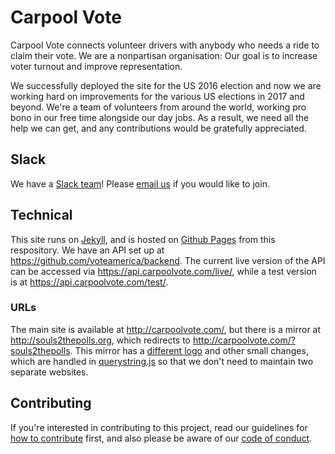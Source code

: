 # Carpool Vote

Carpool Vote connects volunteer drivers with anybody who needs a ride to claim their vote. We are a nonpartisan organisation: Our goal is to increase voter turnout and improve representation.

We successfully deployed the site for the US 2016 election and now we are working hard on improvements for the various US elections in 2017 and beyond. We're a team of volunteers from around the world, working pro bono in our free time alongside our day jobs. As a result, we need all the help we can get, and any contributions would be gratefully appreciated.

## Slack

We have a [Slack team](https://carpool-vote.slack.com/)! Please [email us](mailto:slack@carpoolvote.com) if you would like to join.

## Technical

This site runs on [Jekyll](https://jekyllrb.com/), and is hosted on [Github Pages](https://jekyllrb.com/docs/github-pages/) from this respository. We have an API set up at https://github.com/voteamerica/backend. The current live version of the API can be accessed via https://api.carpoolvote.com/live/, while a test version is at https://api.carpoolvote.com/test/.

### URLs

The main site is available at http://carpoolvote.com/, but there is a mirror at http://souls2thepolls.org, which redirects to http://carpoolvote.com/?souls2thepolls. This mirror has a [different logo](http://carpoolvote.com/images/logo-souls2thepolls.png) and other small changes, which are handled in [querystring.js](https://github.com/voteamerica/voteamerica.github.io/blob/master/scripts/querystring.js) so that we don't need to maintain two separate websites.

## Contributing

If you're interested in contributing to this project, read our guidelines for [how to contribute](docs/contributing.md) first, and also please be aware of our [code of conduct](docs/code-of-conduct.md).